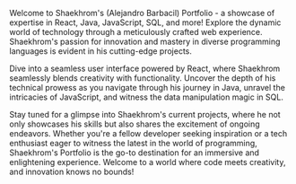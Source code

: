 Welcome to Shaekhrom's (Alejandro Barbacil) Portfolio - a showcase of expertise in React, Java, JavaScript, SQL, and more! Explore the dynamic world of technology through a meticulously crafted web experience. Shaekhrom's passion for innovation and mastery in diverse programming languages is evident in his cutting-edge projects.

Dive into a seamless user interface powered by React, where Shaekhrom seamlessly blends creativity with functionality. Uncover the depth of his technical prowess as you navigate through his journey in Java, unravel the intricacies of JavaScript, and witness the data manipulation magic in SQL.

Stay tuned for a glimpse into Shaekhrom's current projects, where he not only showcases his skills but also shares the excitement of ongoing endeavors. Whether you're a fellow developer seeking inspiration or a tech enthusiast eager to witness the latest in the world of programming, Shaekhrom's Portfolio is the go-to destination for an immersive and enlightening experience. Welcome to a world where code meets creativity, and innovation knows no bounds!